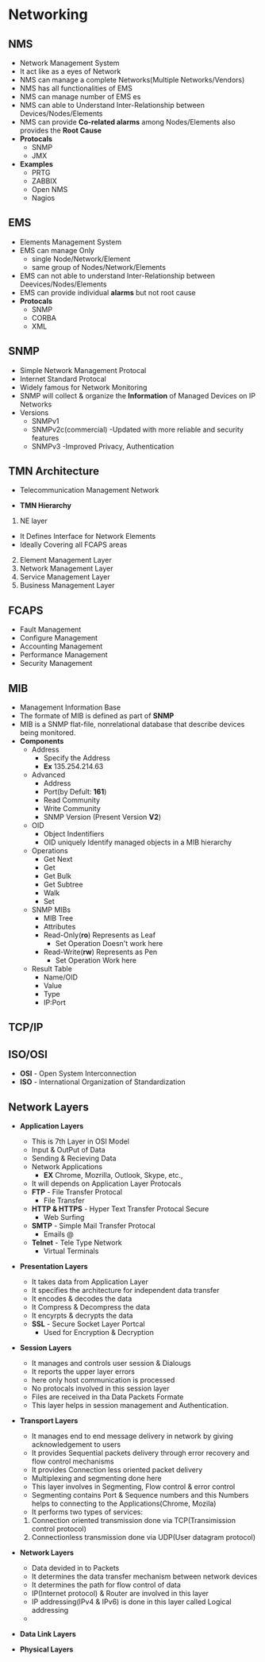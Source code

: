 # Networking

## NMS
- Network Management System
- It act like as a eyes of Network  
- NMS can manage a complete Networks(Multiple Networks/Vendors)
- NMS has all functionalities of EMS
- NMS can manage number of EMS es
- NMS can able to Understand Inter-Relationship between Devices/Nodes/Elements
- NMS can provide **Co-related alarms** among Nodes/Elements also provides the **Root Cause**
- **Protocals**
  - SNMP
  - JMX
- **Examples**
  - PRTG
  - ZABBIX
  - Open NMS
  - Nagios


## EMS
- Elements Management System
- EMS can manage Only 
  - single Node/Network/Element 
  - same group of Nodes/Network/Elements
- EMS can not able to understand Inter-Relationship between Deevices/Nodes/Elements
- EMS can provide individual **alarms** but not root cause
- **Protocals**
  - SNMP
  - CORBA
  - XML

## SNMP
- Simple Network Management Protocal
- Internet Standard Protocal
- Widely famous for Network Monitoring
- SNMP will collect & organize the **Information** of Managed Devices on IP Networks
- Versions
  - SNMPv1
  - SNMPv2c(commercial) -Updated with more reliable and security features
  - SNMPv3              -Improved Privacy, Authentication

## TMN Architecture
- Telecommunication Management Network

- **TMN Hierarchy**
1. NE layer
  - It Defines Interface for Network Elements
  - Ideally Covering all FCAPS areas
2. Element Management Layer
3. Network Management Layer
4. Service Management Layer
5. Business Management Layer


## FCAPS
- Fault Management
- Configure Management
- Accounting Management
- Performance Management
- Security Management


## MIB
- Management Information Base
- The formate of MIB is defined as part of **SNMP**
- MIB is a SNMP flat-file, nonrelational database that describe devices being monitored.
- **Components**
  - Address
    - Specify the Address
    - **Ex** 135.254.214.63
  - Advanced
    - Address
    - Port(by Defult: **161**)
    - Read Community
    - Write Community
    - SNMP Version (Present Version **V2**)
  - OID
    - Object Indentifiers
    - OID uniquely Identify managed objects in a MIB hierarchy
  - Operations
    - Get Next
    - Get
    - Get Bulk
    - Get Subtree
    - Walk
    - Set
  - SNMP MIBs
    - MIB Tree
    - Attributes
    - Read-Only(**ro**) Represents as Leaf
      - Set Operation Doesn't work here
    - Read-Write(**rw**) Represents as Pen
      - Set Operation Work here
  - Result Table
    - Name/OID
    - Value
    - Type
    - IP:Port


## TCP/IP


## ISO/OSI
- **OSI** - Open System Interconnection
- **ISO** - International Organization of Standardization


## Network Layers
- **Application Layers**
  - This is 7th Layer in OSI Model
  - Input & OutPut of Data
  - Sending & Recieving Data
  - Network Applications
    - **EX** Chrome, Mozrilla, Outlook, Skype, etc.,
  - It will depends on Application Layer Protocals
  - **FTP** - File Transfer Protocal
    - File Transfer
  - **HTTP & HTTPS** - Hyper Text Transfer Protocal Secure
    - Web Surfing
  - **SMTP** - Simple Mail Transfer Protocal
    - Emails @
  - **Telnet** - Tele Type Network
    - Virtual Terminals

- **Presentation Layers**
  - It takes data from Application Layer
  - It specifies the architecture for independent data transfer
  - It encodes & decodes the data
  - It Compress & Decompress the data
  - It encyrpts & decrypts the data
  - **SSL** - Secure Socket Layer Portcal
    - Used for Encryption & Decryption

- **Session Layers**
  - It manages and controls user session & Dialougs
  - It reports the upper layer errors
  - here only host communication is processed
  - No protocals involved in this session layer
  - Files are received in tha Data Packets Formate
  - This layer helps in session management and Authentication.

- **Transport Layers**
  - It manages end to end message delivery in network by giving acknowledgement to users
  - It provides Sequential packets delivery through error recovery and flow control mechanisms
  - It provides Connection less oriented packet delivery
  - Multiplexing and segmenting done here
  - This layer involves in Segmenting, Flow control & error control
  - Segmenting contains Port & Sequence numbers and this Numbers helps to connecting to the Applications(Chrome, Mozila)
  - It performs two types of services:
  1. Connection oriented transmission done via TCP(Transimission control protocol)
  2. Connectionless transmission done via UDP(User datagram protocol)
  
- **Network Layers**
  - Data devided in to Packets
  - It determines the data transfer mechanism between network devices
  - It determines the path for flow control of data
  - IP(Internet protocol) & Router are involved in this layer
  - IP addressing(IPv4 & IPv6) is done in this layer called Logical addressing
  - 

- **Data Link Layers**

- **Physical Layers**

